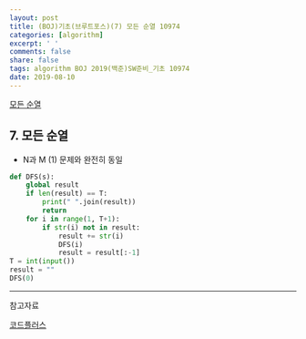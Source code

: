 ```yaml
---
layout: post
title: (BOJ)기초(브루트포스)(7) 모든 순열 10974
categories: [algorithm]
excerpt: ' '
comments: false
share: false
tags: algorithm BOJ 2019(백준)SW준비_기초 10974
date: 2019-08-10
---
```


[모든 순열](https://www.acmicpc.net/problem/10974)

## 7. 모든 순열

- N과 M (1) 문제와 완전히 동일

```python
def DFS(s):
    global result
    if len(result) == T:
        print(" ".join(result))
        return
    for i in range(1, T+1):
        if str(i) not in result:
            result += str(i)
            DFS(i)
            result = result[:-1]
T = int(input())
result = ""
DFS(0)

```

---

참고자료

[코드플러스](https://code.plus/course/32)
